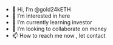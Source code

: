 - 👋 Hi, I’m @gold24kETH
- 👀 I’m interested in here
- 🌱 I’m currently learning investor
- 💞️ I’m looking to collaborate on money
- 📫 How to reach me now , let contact

<!---
gold24kETH/gold24kETH is a ✨ special ✨ repository because its `README.md` (this file) appears on your GitHub profile.
You can click the Preview link to take a look at your changes.
--->
